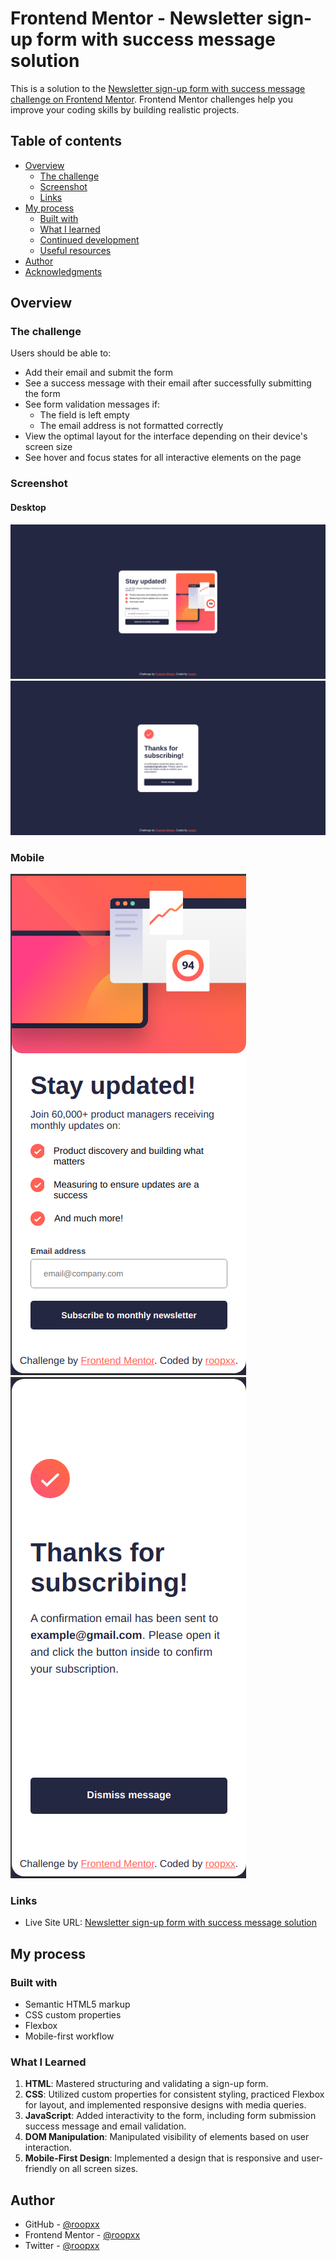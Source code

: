 # Frontend Mentor - Newsletter sign-up form with success message solution

This is a solution to the [Newsletter sign-up form with success message challenge on Frontend Mentor](https://www.frontendmentor.io/challenges/newsletter-signup-form-with-success-message-3FC1AZbNrv). Frontend Mentor challenges help you improve your coding skills by building realistic projects.

## Table of contents

- [Overview](#overview)
  - [The challenge](#the-challenge)
  - [Screenshot](#screenshot)
  - [Links](#links)
- [My process](#my-process)
  - [Built with](#built-with)
  - [What I learned](#what-i-learned)
  - [Continued development](#continued-development)
  - [Useful resources](#useful-resources)
- [Author](#author)
- [Acknowledgments](#acknowledgments)

## Overview

### The challenge

Users should be able to:

- Add their email and submit the form
- See a success message with their email after successfully submitting the form
- See form validation messages if:
  - The field is left empty
  - The email address is not formatted correctly
- View the optimal layout for the interface depending on their device's screen size
- See hover and focus states for all interactive elements on the page

### Screenshot

#### Desktop

![desktop-0](./screenshot/desktop-0.png)
![desktop-1](./screenshot/desktop-1.png)

### Mobile

![mobile-0](./screenshot/mobile-0.png)
![mobile-1](./screenshot/mobile-1.png)

### Links

- Live Site URL: [Newsletter sign-up form with success message solution](https://your-live-site-url.com)

## My process

### Built with

- Semantic HTML5 markup
- CSS custom properties
- Flexbox
- Mobile-first workflow

### What I Learned

1. **HTML**: Mastered structuring and validating a sign-up form.
2. **CSS**: Utilized custom properties for consistent styling, practiced Flexbox for layout, and implemented responsive designs with media queries.
3. **JavaScript**: Added interactivity to the form, including form submission success message and email validation.
4. **DOM Manipulation**: Manipulated visibility of elements based on user interaction.
5. **Mobile-First Design**: Implemented a design that is responsive and user-friendly on all screen sizes.

## Author

- GitHub - [@roopxx](https://github.com/roopxx)
- Frontend Mentor - [@roopxx](https://www.frontendmentor.io/profile/roopxx)
- Twitter - [@roopxx](https://www.twitter.com/roopxx)
